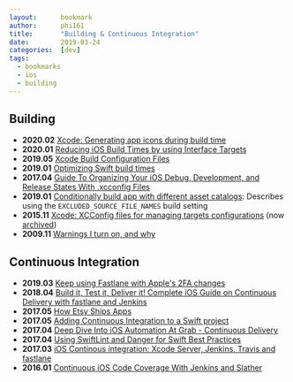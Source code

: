 ```yaml
---
layout:      bookmark
author:      phi161
title:       "Building & Continuous Integration"
date:        2019-03-24
categories:  [dev]
tags:
  - bookmarks
  - ios
  - building
---
```


## Building

* **2020.02** [Xcode: Generating app icons during build time](http://moraleda.info/blog/2020/02/25/xcode-generating-app-icons-during-build-time.html)
* **2020.01** [Reducing iOS Build Times by using Interface Targets](https://swiftrocks.com/reducing-ios-build-times-by-using-interface-targets.html)
* **2019.05** [Xcode Build Configuration Files](https://nshipster.com/xcconfig/)
* **2019.01** [Optimizing Swift build times](https://github.com/fastred/Optimizing-Swift-Build-Times/blob/master/README.md)
* **2017.04** [Guide To Organizing Your iOS Debug, Development, and Release States With .xcconfig Files](https://hackernoon.com/a-cleaner-way-to-organize-your-ios-debug-development-and-release-distributions-6b5eb6a48356)
* **2019.01** [Conditionally build app with different asset catalogs](https://stackoverflow.com/a/28645979/289501): Describes using the `EXCLUDED_SOURCE_FILE_NAMES` build setting
* **2015.11** [Xcode: XCConfig files for managing targets configurations](http://szulctomasz.com/2015/11/14/xcode-xcconfig-files-for-maintaining-targets-configurations.html) (now [archived](http://szulctomasz.com/programming-blog/1/01/blog-archive-2017/))
* **2009.11** [Warnings I turn on, and why](http://boredzo.org/blog/archives/2009-11-07/warnings)


## Continuous Integration

* **2019.03** [Keep using Fastlane with Apple's 2FA changes](https://drobinin.com/posts/keep-using-fastlane-with-apples-2fa-changes/)
* **2018.04** [Build it, Test it, Deliver it! Complete iOS Guide on Continuous Delivery with fastlane and Jenkins](https://medium.com/flawless-app-stories/build-it-test-it-deliver-it-complete-ios-guide-on-continuous-delivery-with-fastlane-and-jenkins-cbe44e996ac5)
* **2017.05** [How Etsy Ships Apps](https://codeascraft.com/2017/05/15/how-etsy-ships-apps/) 
* **2017.05** [Adding Continuous Integration to a Swift project](https://www.swiftbysundell.com/posts/adding-continuous-integration-to-a-swift-project)
* **2017.04** [Deep Dive Into iOS Automation At Grab - Continuous Delivery](http://engineering.grab.com/deep-dive-into-ios-automation-at-grab-continuous-delivery)
* **2017.04** [Using SwiftLint and Danger for Swift Best Practices](https://medium.com/developermind/using-swiftlint-and-danger-for-swift-best-practices-48432e4e268a)
* **2017.03** [iOS Continous integration: Xcode Server, Jenkins, Travis and fastlane](http://thebugcode.github.io/ios-continous-integration-choosing-a-build-server-and-tooling/)
* **2016.01** [Continuous iOS Code Coverage With Jenkins and Slather](https://pspdfkit.com/blog/2016/continuous-ios-code-coverage-with-jenkins-and-slather/)
